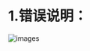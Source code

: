 # 1.错误说明：
![images](https://github.com/yuchengstudio/SAME54/blob/master/tools_issues/reference/program_001.jpg)
